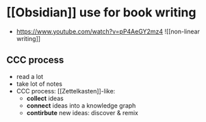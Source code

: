 #  [[Obsidian]] use for book writing

- https://www.youtube.com/watch?v=pP4AeGY2mz4
![[non-linear writing]]

## CCC process

- read a lot
- take lot of notes
- CCC process: [[Zettelkasten]]-like:
	- **collect** ideas
	- **connect** ideas into a knowledge graph
	- **contirbute** new ideas: discover & remix
